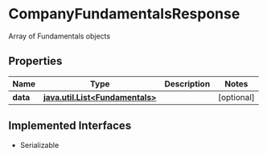 

# CompanyFundamentalsResponse

Array of Fundamentals objects

## Properties

Name | Type | Description | Notes
------------ | ------------- | ------------- | -------------
**data** | [**java.util.List&lt;Fundamentals&gt;**](Fundamentals.md) |  |  [optional]


## Implemented Interfaces

* Serializable


